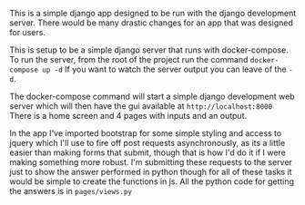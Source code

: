 This is a simple django app designed to be run with the django development server. There would be many drastic changes 
for an app that was designed for users.

This is setup to be a simple django server that runs with docker-compose.
To run the server, from the root of the project run the command
`docker-compose up -d`
If you want to watch the server output you can leave of the `-d`.

The docker-compose command will start a simple django development web server which
will then have the gui available at `http://localhost:8000`
There is a home screen and 4 pages with inputs and an output.

In the app I've imported bootstrap for some simple styling and access to jquery which I'll use to fire off post requests 
asynchronously, as its a little easier than making forms that submit, though that is how I'd do it if I were making 
something more robust. 
I'm submitting these requests to the server just to show the answer performed in python though for all of these tasks 
it would be simple to create the functions in js. All the python code for getting the answers is in `pages/views.py`
